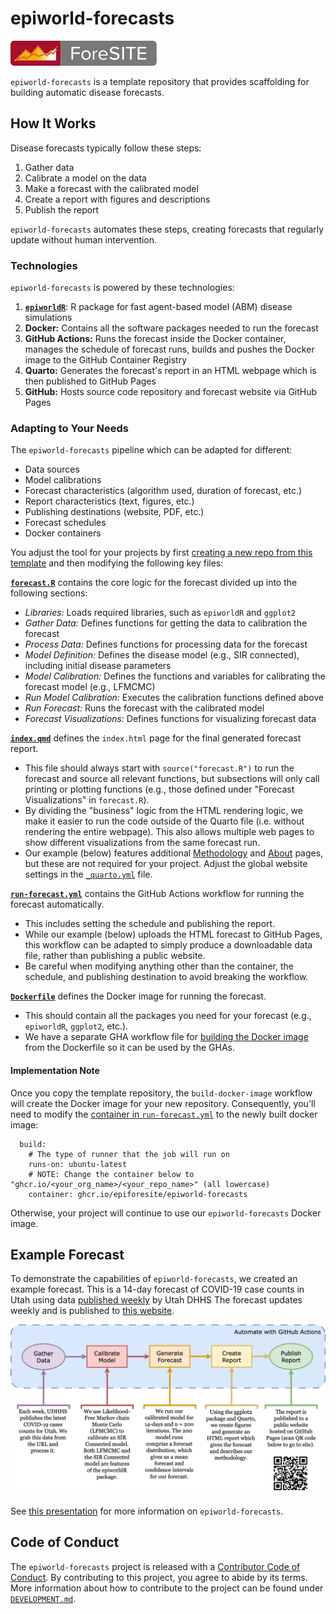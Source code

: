 # epiworld-forecasts
[![ForeSITE Group](https://github.com/EpiForeSITE/software/blob/e82ed88f75e0fe5c0a1a3b38c2b94509f122019c/docs/assets/foresite-software-badge.svg)](https://github.com/EpiForeSITE)

`epiworld-forecasts` is a template repository that provides scaffolding for building automatic disease forecasts.

## How It Works

Disease forecasts typically follow these steps:

1. Gather data
2. Calibrate a model on the data
3. Make a forecast with the calibrated model
4. Create a report with figures and descriptions
5. Publish the report

`epiworld-forecasts` automates these steps, creating forecasts that regularly update without human intervention.

### Technologies

`epiworld-forecasts` is powered by these technologies:

1. [**`epiworldR`**](https://github.com/UofUEpiBio/epiworldR/): R package for fast agent-based model (ABM) disease simulations
2. **Docker:** Contains all the software packages needed to run the forecast
3. **GitHub Actions:** Runs the forecast inside the Docker container, manages the schedule of forecast runs, builds and pushes the Docker image to the GitHub Container Registry
4. **Quarto:** Generates the forecast's report in an HTML webpage which is then published to GitHub Pages
5. **GitHub:** Hosts source code repository and forecast website via GitHub Pages

### Adapting to Your Needs

The `epiworld-forecasts` pipeline which can be adapted for different:

* Data sources
* Model calibrations
* Forecast characteristics (algorithm used, duration of forecast, etc.)
* Report characteristics (text, figures, etc.)
* Publishing destinations (website, PDF, etc.)
* Forecast schedules
* Docker containers

You adjust the tool for your projects by first [creating a new repo from this template](https://docs.github.com/en/repositories/creating-and-managing-repositories/creating-a-repository-from-a-template) and then modifying the following key files:

[**`forecast.R`**](./forecast.R) contains the core logic for the forecast divided up into the following sections:

* *Libraries:* Loads required libraries, such as `epiworldR` and `ggplot2`
* *Gather Data:* Defines functions for getting the data to calibration the forecast
* *Process Data:* Defines functions for processing data for the forecast
* *Model Definition:* Defines the disease model (e.g., SIR connected), including initial disease parameters
* *Model Calibration:* Defines the functions and variables for calibrating the forecast model (e.g., LFMCMC)
* *Run Model Calibration:* Executes the calibration functions defined above
* *Run Forecast:* Runs the forecast with the calibrated model
* *Forecast Visualizations:* Defines functions for visualizing forecast data

[**`index.qmd`**](./index.qmd) defines the `index.html` page for the final generated forecast report.

* This file should always start with `source("forecast.R")` to run the forecast and source all relevant functions, but subsections will only call printing or plotting functions (e.g., those defined under "Forecast Visualizations" in `forecast.R`).
* By dividing the "business" logic from the HTML rendering logic, we make it easier to run the code outside of the Quarto file (i.e. without rendering the entire webpage).
This also allows multiple web pages to show different visualizations from the same forecast run.
* Our example (below) features additional [Methodology](./methodology.qmd) and [About](./about.qmd) pages, but these are not required for your project.
Adjust the global website settings in the [`_quarto.yml`](./_quarto.yml) file.

[**`run-forecast.yml`**](./.github/workflows/run-forecast.yml) contains the GitHub Actions workflow for running the forecast automatically.

* This includes setting the schedule and publishing the report.
* While our example (below) uploads the HTML forecast to GitHub Pages, this workflow can be adapted to simply produce a downloadable data file, rather than publishing a public website.
* Be careful when modifying anything other than the container, the schedule, and publishing destination to avoid breaking the workflow.

[**`Dockerfile`**](./.devcontainer/Dockerfile) defines the Docker image for running the forecast.

* This should contain all the packages you need for your forecast (e.g., `epiworldR`, `ggplot2`, etc.).
* We have a separate GHA workflow file for [building the Docker image](./.github/workflows/build-docker-image.yml) from the Dockerfile so it can be used by the GHAs.

#### Implementation Note

Once you copy the template repository, the `build-docker-image` workflow will create the Docker image for your new repository.
Consequently, you'll need to modify the [container in `run-forecast.yml`](https://github.com/EpiForeSITE/epiworld-forecasts/blob/0ef3472bd5084bb3a95a646e07d218cd2154725a/.github/workflows/run-forecast.yml#L36) to the newly built docker image:
```
  build:
    # The type of runner that the job will run on
    runs-on: ubuntu-latest
    # NOTE: Change the container below to "ghcr.io/<your_org_name>/<your_repo_name>" (all lowercase)
    container: ghcr.io/epiforesite/epiworld-forecasts
```
Otherwise, your project will continue to use our `epiworld-forecasts` Docker image.


## Example Forecast

To demonstrate the capabilities of `epiworld-forecasts`, we created an example forecast.
This is a 14-day forecast of COVID-19 case counts in Utah using data [published weekly](https://coronavirus.utah.gov/case-counts/) by Utah DHHS
The forecast updates weekly and is published to [this website](https://epiforesite.github.io/epiworld-forecasts/).

![](assets/process-flow-chart.png)

See [this presentation](https://github.com/EpiForeSITE/software/blob/89b3110492bba30cd324f580fef0ed3d846ac26f/docs/presentations/epiworld-forecasts-2025-02-10.pdf) for more information on `epiworld-forecasts`.


## Code of Conduct

The `epiworld-forecasts` project is released with a [Contributor Code of Conduct](./CODE_OF_CONDUCT.md).
By contributing to this project, you agree to abide by its terms.
More information about how to contribute to the project can be found under [`DEVELOPMENT.md`](DEVELOPMENT.md).
